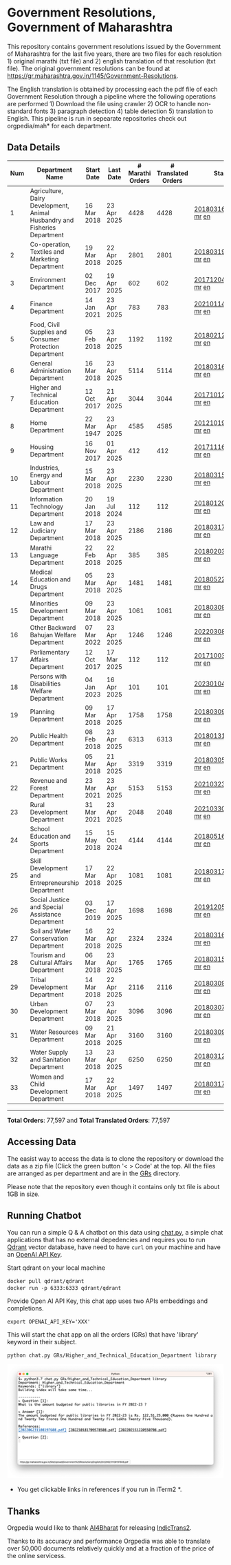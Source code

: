 # Government Resolutions, Government of Maharashtra

This repository contains government resolutions issued by the Government of Maharashtra for the last five years, there are two files for each resolution 1) original marathi (txt file) and 2) english translation of that resolution (txt file). The original government resolutions can be found at https://gr.maharashtra.gov.in/1145/Government-Resolutions.

The English translation is obtained by processing each the pdf file of each Government Resolution through a pipeline where the following operations are performed 1) Download the file using crawler 2) OCR to handle non-standard fonts 3) paragraph detection 4) table  detection 5) translation to English. This pipeline is run in sepearate repositories check out orgpedia/mah* for each department.


## Data Details

| Num | Department Name | Start Date | Last Date | # Marathi Orders | # Translated Orders | Starting Order | Last Order |
| --- | --------------- | ---------- | --------- | ---------------- | ------------------- | -------------- | ---------- |
| 1 | Agriculture, Dairy Development, Animal Husbandry and Fisheries Department | 16 Mar 2018 | 23 Apr 2025 | 4428 | 4428 | [201803161624182101.pdf](https://gr.maharashtra.gov.in/Site/Upload/Government%20Resolutions/English/201803161624182101.pdf) [mr](GRs/Agriculture,_Dairy_Development,_Animal_Husbandry_and_Fisheries_Department/201803161624182101.pdf.mr.txt) [en](GRs/Agriculture,_Dairy_Development,_Animal_Husbandry_and_Fisheries_Department/201803161624182101.pdf.en.txt) | [202504231635181301.pdf](https://gr.maharashtra.gov.in/Site/Upload/Government%20Resolutions/English/202504231635181301.pdf) [mr](GRs/Agriculture,_Dairy_Development,_Animal_Husbandry_and_Fisheries_Department/202504231635181301.pdf.mr.txt) [en](GRs/Agriculture,_Dairy_Development,_Animal_Husbandry_and_Fisheries_Department/202504231635181301.pdf.en.txt) |
| 2 | Co-operation, Textiles and Marketing Department | 19 Mar 2018 | 22 Apr 2025 | 2801 | 2801 | [201803191257576702.pdf](https://gr.maharashtra.gov.in/Site/Upload/Government%20Resolutions/English/201803191257576702.pdf) [mr](GRs/Co-operation,_Textiles_and_Marketing_Department/201803191257576702.pdf.mr.txt) [en](GRs/Co-operation,_Textiles_and_Marketing_Department/201803191257576702.pdf.en.txt) | [202504221620452002.pdf](https://gr.maharashtra.gov.in/Site/Upload/Government%20Resolutions/English/202504221620452002.pdf) [mr](GRs/Co-operation,_Textiles_and_Marketing_Department/202504221620452002.pdf.mr.txt) [en](GRs/Co-operation,_Textiles_and_Marketing_Department/202504221620452002.pdf.en.txt) |
| 3 | Environment Department | 02 Dec 2017 | 19 Apr 2025 | 602 | 602 | [201712041147216904.pdf](https://gr.maharashtra.gov.in/Site/Upload/Government%20Resolutions/English/201712041147216904.pdf) [mr](GRs/Environment_Department/201712041147216904.pdf.mr.txt) [en](GRs/Environment_Department/201712041147216904.pdf.en.txt) | [202504191622441904.pdf](https://gr.maharashtra.gov.in/Site/Upload/Government%20Resolutions/English/202504191622441904.pdf) [mr](GRs/Environment_Department/202504191622441904.pdf.mr.txt) [en](GRs/Environment_Department/202504191622441904.pdf.en.txt) |
| 4 | Finance Department | 14 Jan 2021 | 23 Apr 2025 | 783 | 783 | [202101141237329905.pdf](https://gr.maharashtra.gov.in/Site/Upload/Government%20Resolutions/English/202101141237329905.pdf) [mr](GRs/Finance_Department/202101141237329905.pdf.mr.txt) [en](GRs/Finance_Department/202101141237329905.pdf.en.txt) | [202504231650456005.pdf](https://gr.maharashtra.gov.in/Site/Upload/Government%20Resolutions/English/202504231650456005.pdf) [mr](GRs/Finance_Department/202504231650456005.pdf.mr.txt) [en](GRs/Finance_Department/202504231650456005.pdf.en.txt) |
| 5 | Food, Civil Supplies and Consumer Protection Department | 05 Feb 2018 | 23 Apr 2025 | 1192 | 1192 | [201802121244545806.pdf](https://gr.maharashtra.gov.in/Site/Upload/Government%20Resolutions/English/201802121244545806.pdf) [mr](GRs/Food,_Civil_Supplies_and_Consumer_Protection_Department/201802121244545806.pdf.mr.txt) [en](GRs/Food,_Civil_Supplies_and_Consumer_Protection_Department/201802121244545806.pdf.en.txt) | [202504231555554806.pdf](https://gr.maharashtra.gov.in/Site/Upload/Government%20Resolutions/English/202504231555554806.pdf) [mr](GRs/Food,_Civil_Supplies_and_Consumer_Protection_Department/202504231555554806.pdf.mr.txt) [en](GRs/Food,_Civil_Supplies_and_Consumer_Protection_Department/202504231555554806.pdf.en.txt) |
| 6 | General Administration Department | 16 Mar 2018 | 23 Apr 2025 | 5114 | 5114 | [201803161224022707.pdf](https://gr.maharashtra.gov.in/Site/Upload/Government%20Resolutions/English/201803161224022707.pdf) [mr](GRs/General_Administration_Department/201803161224022707.pdf.mr.txt) [en](GRs/General_Administration_Department/201803161224022707.pdf.en.txt) | [202504231837398907.pdf](https://gr.maharashtra.gov.in/Site/Upload/Government%20Resolutions/English/202504231837398907.pdf) [mr](GRs/General_Administration_Department/202504231837398907.pdf.mr.txt) [en](GRs/General_Administration_Department/202504231837398907.pdf.en.txt) |
| 7 | Higher and Technical Education Department | 12 Oct 2017 | 21 Apr 2025 | 3044 | 3044 | [201710121514029708.pdf](https://gr.maharashtra.gov.in/Site/Upload/Government%20Resolutions/English/201710121514029708.pdf) [mr](GRs/Higher_and_Technical_Education_Department/201710121514029708.pdf.mr.txt) [en](GRs/Higher_and_Technical_Education_Department/201710121514029708.pdf.en.txt) | [202504211738009708.pdf](https://gr.maharashtra.gov.in/Site/Upload/Government%20Resolutions/English/202504211738009708.pdf) [mr](GRs/Higher_and_Technical_Education_Department/202504211738009708.pdf.mr.txt) [en](GRs/Higher_and_Technical_Education_Department/202504211738009708.pdf.en.txt) |
| 8 | Home Department | 22 Mar 1947 | 23 Apr 2025 | 4585 | 4585 | [201210191648552129.pdf](https://gr.maharashtra.gov.in/Site/Upload/Government%20Resolutions/English/201210191648552129.pdf) [mr](GRs/Home_Department/201210191648552129.pdf.mr.txt) [en](GRs/Home_Department/201210191648552129.pdf.en.txt) | [202504231728379929.pdf](https://gr.maharashtra.gov.in/Site/Upload/Government%20Resolutions/English/202504231728379929.pdf) [mr](GRs/Home_Department/202504231728379929.pdf.mr.txt) [en](GRs/Home_Department/202504231728379929.pdf.en.txt) |
| 9 | Housing Department | 16 Nov 2017 | 01 Apr 2025 | 412 | 412 | [201711161447076609.pdf](https://gr.maharashtra.gov.in/Site/Upload/Government%20Resolutions/English/201711161447076609.pdf) [mr](GRs/Housing_Department/201711161447076609.pdf.mr.txt) [en](GRs/Housing_Department/201711161447076609.pdf.en.txt) | [202504011551585009.pdf](https://gr.maharashtra.gov.in/Site/Upload/Government%20Resolutions/English/202504011551585009.pdf) [mr](GRs/Housing_Department/202504011551585009.pdf.mr.txt) [en](GRs/Housing_Department/202504011551585009.pdf.en.txt) |
| 10 | Industries, Energy and Labour Department | 15 Mar 2018 | 23 Apr 2025 | 2230 | 2230 | [201803151204055010.pdf](https://gr.maharashtra.gov.in/Site/Upload/Government%20Resolutions/English/201803151204055010.pdf) [mr](GRs/Industries,_Energy_and_Labour_Department/201803151204055010.pdf.mr.txt) [en](GRs/Industries,_Energy_and_Labour_Department/201803151204055010.pdf.en.txt) | [202504231702425210.pdf](https://gr.maharashtra.gov.in/Site/Upload/Government%20Resolutions/English/202504231702425210.pdf) [mr](GRs/Industries,_Energy_and_Labour_Department/202504231702425210.pdf.mr.txt) [en](GRs/Industries,_Energy_and_Labour_Department/202504231702425210.pdf.en.txt) |
| 11 | Information Technology Department | 20 Jan 2018 | 19 Jul 2024 | 112 | 112 | [201801201843024511.pdf](https://gr.maharashtra.gov.in/Site/Upload/Government%20Resolutions/English/201801201843024511.pdf) [mr](GRs/Information_Technology_Department/201801201843024511.pdf.mr.txt) [en](GRs/Information_Technology_Department/201801201843024511.pdf.en.txt) | [202407191742379111.pdf](https://gr.maharashtra.gov.in/Site/Upload/Government%20Resolutions/English/202407191742379111.pdf) [mr](GRs/Information_Technology_Department/202407191742379111.pdf.mr.txt) [en](GRs/Information_Technology_Department/202407191742379111.pdf.en.txt) |
| 12 | Law and Judiciary Department | 17 Mar 2018 | 23 Apr 2025 | 2186 | 2186 | [201803171129290212.pdf](https://gr.maharashtra.gov.in/Site/Upload/Government%20Resolutions/English/201803171129290212.pdf) [mr](GRs/Law_and_Judiciary_Department/201803171129290212.pdf.mr.txt) [en](GRs/Law_and_Judiciary_Department/201803171129290212.pdf.en.txt) | [202504231625577412.pdf](https://gr.maharashtra.gov.in/Site/Upload/Government%20Resolutions/English/202504231625577412.pdf) [mr](GRs/Law_and_Judiciary_Department/202504231625577412.pdf.mr.txt) [en](GRs/Law_and_Judiciary_Department/202504231625577412.pdf.en.txt) |
| 13 | Marathi Language Department | 22 Feb 2018 | 22 Apr 2025 | 385 | 385 | [201802031549154233.pdf](https://gr.maharashtra.gov.in/Site/Upload/Government%20Resolutions/English/201802031549154233.pdf) [mr](GRs/Marathi_Language_Department/201802031549154233.pdf.mr.txt) [en](GRs/Marathi_Language_Department/201802031549154233.pdf.en.txt) | [202504221153425833.pdf](https://gr.maharashtra.gov.in/Site/Upload/Government%20Resolutions/English/202504221153425833.pdf) [mr](GRs/Marathi_Language_Department/202504221153425833.pdf.mr.txt) [en](GRs/Marathi_Language_Department/202504221153425833.pdf.en.txt) |
| 14 | Medical Education and Drugs Department | 05 Mar 2018 | 23 Apr 2025 | 1481 | 1481 | [201805221424292513.pdf](https://gr.maharashtra.gov.in/Site/Upload/Government%20Resolutions/English/201805221424292513.pdf) [mr](GRs/Medical_Education_and_Drugs_Department/201805221424292513.pdf.mr.txt) [en](GRs/Medical_Education_and_Drugs_Department/201805221424292513.pdf.en.txt) | [202504231157322013.pdf](https://gr.maharashtra.gov.in/Site/Upload/Government%20Resolutions/English/202504231157322013.pdf) [mr](GRs/Medical_Education_and_Drugs_Department/202504231157322013.pdf.mr.txt) [en](GRs/Medical_Education_and_Drugs_Department/202504231157322013.pdf.en.txt) |
| 15 | Minorities Development Department | 09 Mar 2018 | 23 Apr 2025 | 1061 | 1061 | [201803091218355314.pdf](https://gr.maharashtra.gov.in/Site/Upload/Government%20Resolutions/English/201803091218355314.pdf) [mr](GRs/Minorities_Development_Department/201803091218355314.pdf.mr.txt) [en](GRs/Minorities_Development_Department/201803091218355314.pdf.en.txt) | [202504231651309714.pdf](https://gr.maharashtra.gov.in/Site/Upload/Government%20Resolutions/English/202504231651309714.pdf) [mr](GRs/Minorities_Development_Department/202504231651309714.pdf.mr.txt) [en](GRs/Minorities_Development_Department/202504231651309714.pdf.en.txt) |
| 16 | Other Backward Bahujan Welfare Department | 07 Mar 2022 | 23 Apr 2025 | 1246 | 1246 | [202203081752439334.pdf](https://gr.maharashtra.gov.in/Site/Upload/Government%20Resolutions/English/202203081752439334.pdf) [mr](GRs/Other_Backward_Bahujan_Welfare_Department/202203081752439334.pdf.mr.txt) [en](GRs/Other_Backward_Bahujan_Welfare_Department/202203081752439334.pdf.en.txt) | [202504231611346034.pdf](https://gr.maharashtra.gov.in/Site/Upload/Government%20Resolutions/English/202504231611346034.pdf) [mr](GRs/Other_Backward_Bahujan_Welfare_Department/202504231611346034.pdf.mr.txt) [en](GRs/Other_Backward_Bahujan_Welfare_Department/202504231611346034.pdf.en.txt) |
| 17 | Parliamentary Affairs Department | 12 Oct 2017 | 17 Mar 2025 | 112 | 112 | [201710031642378615.pdf](https://gr.maharashtra.gov.in/Site/Upload/Government%20Resolutions/English/201710031642378615.pdf) [mr](GRs/Parliamentary_Affairs_Department/201710031642378615.pdf.mr.txt) [en](GRs/Parliamentary_Affairs_Department/201710031642378615.pdf.en.txt) | [202503171104518215.pdf](https://gr.maharashtra.gov.in/Site/Upload/Government%20Resolutions/English/202503171104518215.pdf) [mr](GRs/Parliamentary_Affairs_Department/202503171104518215.pdf.mr.txt) [en](GRs/Parliamentary_Affairs_Department/202503171104518215.pdf.en.txt) |
| 18 | Persons with Disabilities Welfare Department | 04 Jan 2023 | 16 Apr 2025 | 101 | 101 | [202301041906309635.pdf](https://gr.maharashtra.gov.in/Site/Upload/Government%20Resolutions/English/202301041906309635.pdf) [mr](GRs/Persons_with_Disabilities_Welfare_Department/202301041906309635.pdf.mr.txt) [en](GRs/Persons_with_Disabilities_Welfare_Department/202301041906309635.pdf.en.txt) | [202504161612029335.pdf](https://gr.maharashtra.gov.in/Site/Upload/Government%20Resolutions/English/202504161612029335.pdf) [mr](GRs/Persons_with_Disabilities_Welfare_Department/202504161612029335.pdf.mr.txt) [en](GRs/Persons_with_Disabilities_Welfare_Department/202504161612029335.pdf.en.txt) |
| 19 | Planning Department | 09 Mar 2018 | 17 Apr 2025 | 1758 | 1758 | [201803091441032716.pdf](https://gr.maharashtra.gov.in/Site/Upload/Government%20Resolutions/English/201803091441032716.pdf) [mr](GRs/Planning_Department/201803091441032716.pdf.mr.txt) [en](GRs/Planning_Department/201803091441032716.pdf.en.txt) | [202504171543366916.pdf](https://gr.maharashtra.gov.in/Site/Upload/Government%20Resolutions/English/202504171543366916.pdf) [mr](GRs/Planning_Department/202504171543366916.pdf.mr.txt) [en](GRs/Planning_Department/202504171543366916.pdf.en.txt) |
| 20 | Public Health Department | 08 Feb 2018 | 23 Apr 2025 | 6313 | 6313 | [201801311722275417.pdf](https://gr.maharashtra.gov.in/Site/Upload/Government%20Resolutions/English/201801311722275417.pdf) [mr](GRs/Public_Health_Department/201801311722275417.pdf.mr.txt) [en](GRs/Public_Health_Department/201801311722275417.pdf.en.txt) | [202504231539048517.pdf](https://gr.maharashtra.gov.in/Site/Upload/Government%20Resolutions/English/202504231539048517.pdf) [mr](GRs/Public_Health_Department/202504231539048517.pdf.mr.txt) [en](GRs/Public_Health_Department/202504231539048517.pdf.en.txt) |
| 21 | Public Works Department | 05 Mar 2018 | 21 Apr 2025 | 3319 | 3319 | [201803051515468118.pdf](https://gr.maharashtra.gov.in/Site/Upload/Government%20Resolutions/English/201803051515468118.pdf) [mr](GRs/Public_Works_Department/201803051515468118.pdf.mr.txt) [en](GRs/Public_Works_Department/201803051515468118.pdf.en.txt) | [202504211714376418.pdf](https://gr.maharashtra.gov.in/Site/Upload/Government%20Resolutions/English/202504211714376418.pdf) [mr](GRs/Public_Works_Department/202504211714376418.pdf.mr.txt) [en](GRs/Public_Works_Department/202504211714376418.pdf.en.txt) |
| 22 | Revenue and Forest Department | 23 Mar 2021 | 23 Apr 2025 | 5153 | 5153 | [202103231328393119.pdf](https://gr.maharashtra.gov.in/Site/Upload/Government%20Resolutions/English/202103231328393119.pdf) [mr](GRs/Revenue_and_Forest_Department/202103231328393119.pdf.mr.txt) [en](GRs/Revenue_and_Forest_Department/202103231328393119.pdf.en.txt) | [202504231746082519.pdf](https://gr.maharashtra.gov.in/Site/Upload/Government%20Resolutions/English/202504231746082519.pdf) [mr](GRs/Revenue_and_Forest_Department/202504231746082519.pdf.mr.txt) [en](GRs/Revenue_and_Forest_Department/202504231746082519.pdf.en.txt) |
| 23 | Rural Development Department | 31 Mar 2021 | 23 Apr 2025 | 2048 | 2048 | [202103301021181120.pdf](https://gr.maharashtra.gov.in/Site/Upload/Government%20Resolutions/English/202103301021181120.pdf) [mr](GRs/Rural_Development_Department/202103301021181120.pdf.mr.txt) [en](GRs/Rural_Development_Department/202103301021181120.pdf.en.txt) | [202504231247260620.pdf](https://gr.maharashtra.gov.in/Site/Upload/Government%20Resolutions/English/202504231247260620.pdf) [mr](GRs/Rural_Development_Department/202504231247260620.pdf.mr.txt) [en](GRs/Rural_Development_Department/202504231247260620.pdf.en.txt) |
| 24 | School Education and Sports Department | 15 May 2018 | 15 Oct 2024 | 4144 | 4144 | [201805161114241221.pdf](https://gr.maharashtra.gov.in/Site/Upload/Government%20Resolutions/English/201805161114241221.pdf) [mr](GRs/School_Education_and_Sports_Department/201805161114241221.pdf.mr.txt) [en](GRs/School_Education_and_Sports_Department/201805161114241221.pdf.en.txt) | [202410152127537021.pdf](https://gr.maharashtra.gov.in/Site/Upload/Government%20Resolutions/English/202410152127537021.pdf) [mr](GRs/School_Education_and_Sports_Department/202410152127537021.pdf.mr.txt) [en](GRs/School_Education_and_Sports_Department/202410152127537021.pdf.en.txt) |
| 25 | Skill Development and Entrepreneurship Department | 17 Mar 2018 | 22 Apr 2025 | 1081 | 1081 | [201803171322099003.pdf](https://gr.maharashtra.gov.in/Site/Upload/Government%20Resolutions/English/201803171322099003.pdf) [mr](GRs/Skill_Development_and_Entrepreneurship_Department/201803171322099003.pdf.mr.txt) [en](GRs/Skill_Development_and_Entrepreneurship_Department/201803171322099003.pdf.en.txt) | [202504221535474903.pdf](https://gr.maharashtra.gov.in/Site/Upload/Government%20Resolutions/English/202504221535474903.pdf) [mr](GRs/Skill_Development_and_Entrepreneurship_Department/202504221535474903.pdf.mr.txt) [en](GRs/Skill_Development_and_Entrepreneurship_Department/202504221535474903.pdf.en.txt) |
| 26 | Social Justice and Special Assistance Department | 03 Dec 2019 | 17 Apr 2025 | 1698 | 1698 | [201912051107011622.pdf](https://gr.maharashtra.gov.in/Site/Upload/Government%20Resolutions/English/201912051107011622.pdf) [mr](GRs/Social_Justice_and_Special_Assistance_Department/201912051107011622.pdf.mr.txt) [en](GRs/Social_Justice_and_Special_Assistance_Department/201912051107011622.pdf.en.txt) | [202504171624578122.pdf](https://gr.maharashtra.gov.in/Site/Upload/Government%20Resolutions/English/202504171624578122.pdf) [mr](GRs/Social_Justice_and_Special_Assistance_Department/202504171624578122.pdf.mr.txt) [en](GRs/Social_Justice_and_Special_Assistance_Department/202504171624578122.pdf.en.txt) |
| 27 | Soil and Water Conservation Department | 16 Mar 2018 | 22 Apr 2025 | 2324 | 2324 | [201803161247582426.pdf](https://gr.maharashtra.gov.in/Site/Upload/Government%20Resolutions/English/201803161247582426.pdf) [mr](GRs/Soil_and_Water_Conservation_Department/201803161247582426.pdf.mr.txt) [en](GRs/Soil_and_Water_Conservation_Department/201803161247582426.pdf.en.txt) | [202504221759195226.pdf](https://gr.maharashtra.gov.in/Site/Upload/Government%20Resolutions/English/202504221759195226.pdf) [mr](GRs/Soil_and_Water_Conservation_Department/202504221759195226.pdf.mr.txt) [en](GRs/Soil_and_Water_Conservation_Department/202504221759195226.pdf.en.txt) |
| 28 | Tourism and Cultural Affairs Department | 06 Mar 2018 | 23 Apr 2025 | 1765 | 1765 | [201803151055091823.pdf](https://gr.maharashtra.gov.in/Site/Upload/Government%20Resolutions/English/201803151055091823.pdf) [mr](GRs/Tourism_and_Cultural_Affairs_Department/201803151055091823.pdf.mr.txt) [en](GRs/Tourism_and_Cultural_Affairs_Department/201803151055091823.pdf.en.txt) | [202504231628443523.pdf](https://gr.maharashtra.gov.in/Site/Upload/Government%20Resolutions/English/202504231628443523.pdf) [mr](GRs/Tourism_and_Cultural_Affairs_Department/202504231628443523.pdf.mr.txt) [en](GRs/Tourism_and_Cultural_Affairs_Department/202504231628443523.pdf.en.txt) |
| 29 | Tribal Development Department | 14 Mar 2018 | 22 Apr 2025 | 2116 | 2116 | [201803091105184924.pdf](https://gr.maharashtra.gov.in/Site/Upload/Government%20Resolutions/English/201803091105184924.pdf) [mr](GRs/Tribal_Development_Department/201803091105184924.pdf.mr.txt) [en](GRs/Tribal_Development_Department/201803091105184924.pdf.en.txt) | [202504221529152124.pdf](https://gr.maharashtra.gov.in/Site/Upload/Government%20Resolutions/English/202504221529152124.pdf) [mr](GRs/Tribal_Development_Department/202504221529152124.pdf.mr.txt) [en](GRs/Tribal_Development_Department/202504221529152124.pdf.en.txt) |
| 30 | Urban Development Department | 07 Mar 2018 | 23 Apr 2025 | 3096 | 3096 | [201803071203178325.pdf](https://gr.maharashtra.gov.in/Site/Upload/Government%20Resolutions/English/201803071203178325.pdf) [mr](GRs/Urban_Development_Department/201803071203178325.pdf.mr.txt) [en](GRs/Urban_Development_Department/201803071203178325.pdf.en.txt) | [202504231832251025.pdf](https://gr.maharashtra.gov.in/Site/Upload/Government%20Resolutions/English/202504231832251025.pdf) [mr](GRs/Urban_Development_Department/202504231832251025.pdf.mr.txt) [en](GRs/Urban_Development_Department/202504231832251025.pdf.en.txt) |
| 31 | Water Resources Department | 09 Mar 2018 | 21 Apr 2025 | 3160 | 3160 | [201803091034435527.pdf](https://gr.maharashtra.gov.in/Site/Upload/Government%20Resolutions/English/201803091034435527.pdf) [mr](GRs/Water_Resources_Department/201803091034435527.pdf.mr.txt) [en](GRs/Water_Resources_Department/201803091034435527.pdf.en.txt) | [202504211805594127.pdf](https://gr.maharashtra.gov.in/Site/Upload/Government%20Resolutions/English/202504211805594127.pdf) [mr](GRs/Water_Resources_Department/202504211805594127.pdf.mr.txt) [en](GRs/Water_Resources_Department/202504211805594127.pdf.en.txt) |
| 32 | Water Supply and Sanitation Department | 13 Mar 2018 | 23 Apr 2025 | 6250 | 6250 | [201803121414108428.pdf](https://gr.maharashtra.gov.in/Site/Upload/Government%20Resolutions/English/201803121414108428.pdf) [mr](GRs/Water_Supply_and_Sanitation_Department/201803121414108428.pdf.mr.txt) [en](GRs/Water_Supply_and_Sanitation_Department/201803121414108428.pdf.en.txt) | [202504231557437928.pdf](https://gr.maharashtra.gov.in/Site/Upload/Government%20Resolutions/English/202504231557437928.pdf) [mr](GRs/Water_Supply_and_Sanitation_Department/202504231557437928.pdf.mr.txt) [en](GRs/Water_Supply_and_Sanitation_Department/202504231557437928.pdf.en.txt) |
| 33 | Women and Child Development Department | 17 Mar 2018 | 22 Apr 2025 | 1497 | 1497 | [201803171539444330.pdf](https://gr.maharashtra.gov.in/Site/Upload/Government%20Resolutions/English/201803171539444330.pdf) [mr](GRs/Women_and_Child_Development_Department/201803171539444330.pdf.mr.txt) [en](GRs/Women_and_Child_Development_Department/201803171539444330.pdf.en.txt) | [202504221754375030.pdf](https://gr.maharashtra.gov.in/Site/Upload/Government%20Resolutions/English/202504221754375030.pdf) [mr](GRs/Women_and_Child_Development_Department/202504221754375030.pdf.mr.txt) [en](GRs/Women_and_Child_Development_Department/202504221754375030.pdf.en.txt) |
----------------------------------------------------------------------------------------------------

**Total Orders**: 77,597 and **Total Translated Orders**: 77,597
## Accessing Data

The easist way to access the data is to clone the repository or download the data as a zip file (Click the green button '< > Code' at the top. All the files are arranged as per department and are in the [GRs](GRs) directory.

Please note that the repository even though it contains only txt file is about 1GB in size.

## Running Chatbot

You can run a simple Q & A chatbot on this data using [chat.py](chat.py), a simple chat applications that has no external depedencies and requires you to run [Qdrant](https://qdrant.tech/) vector database, have need to have `curl` on your machine and have an [OpenAI API Key](https://help.openai.com/en/articles/4936850-where-do-i-find-my-secret-api-key).

Start qdrant on your local machine
```shell
docker pull qdrant/qdrant
docker run -p 6333:6333 qdrant/qdrant
```

Provide Open AI API Key, this chat app uses two APIs embeddings and completions.
```shell
export OPENAI_API_KEY='XXX'
```

This will start the chat app on all the orders (GRs) that have 'library' keyword in their subject.

```shell
python chat.py GRs/Higher_and_Technical_Education_Department library
```

![screenshot of running chat.py](screenshot.png)

* You get clickable links in references if you run in iTerm2 *.

## Thanks

Orgpedia would like to thank [AI4Bharat](https://ai4bharat.iitm.ac.in/) for releasing [IndicTrans2](https://github.com/AI4Bharat/IndicTrans2).

Thanks to its accuracy and performance Orgpedia was able to translate over 50,000 documents relatively quickly and at a fraction of the price of the online servicess.

